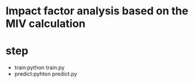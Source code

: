 # Impact factor analysis based on the MIV calculation
# step
- train:python train.py
- predict:pyhton predict.py
